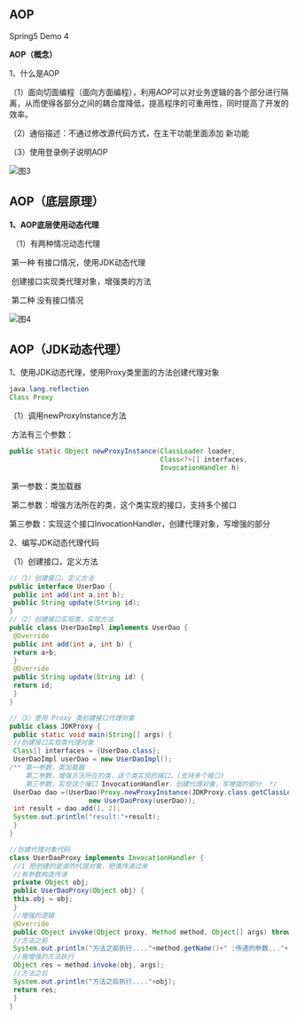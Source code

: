 ## AOP

Spring5 Demo 4

**AOP（概念）**

1、什么是AOP

（1）面向切面编程（面向方面编程），利用AOP可以对业务逻辑的各个部分进行隔离，从而使得各部分之间的耦合度降低，提高程序的可重用性，同时提高了开发的效率。

（2）通俗描述：不通过修改源代码方式，在主干功能里面添加 新功能

（3）使用登录例子说明AOP

![图3](D:\Markdown\images\图3.png)

## AOP（底层原理）

**1、AOP底层使用动态代理**

​	（1）有两种情况动态代理

​		第一种  有接口情况，使用JDK动态代理

​		创建接口实现类代理对象，增强类的方法

​		第二种  没有接口情况

![图4](D:\Markdown\images\图4.png)

## AOP（JDK动态代理）

1、使用JDK动态代理，使用Proxy类里面的方法创建代理对象

```java
java.lang.reflection
Class Proxy
```

（1）调用newProxyInstance方法

​	方法有三个参数：

```java
public static Object newProxyInstance(ClassLoader loader,
                                      Class<?>[] interfaces,
                                      InvocationHandler h)
```

​	第一参数：类加载器

​	第二参数：增强方法所在的类，这个类实现的接口，支持多个接口

​	第三参数：实现这个接口InvocationHandler，创建代理对象，写增强的部分

2、编写JDK动态代理代码

（1）创建接口，定义方法

```java
//（1）创建接口，定义方法
public interface UserDao {
 public int add(int a,int b);
 public String update(String id);
}
//（2）创建接口实现类，实现方法
public class UserDaoImpl implements UserDao {
 @Override
 public int add(int a, int b) {
 return a+b;
 }
 @Override
 public String update(String id) {
 return id;
 }
}
```

```java
//（3）使用 Proxy 类创建接口代理对象
public class JDKProxy {
 public static void main(String[] args) {
 //创建接口实现类代理对象
 Class[] interfaces = {UserDao.class};
 UserDaoImpl userDao = new UserDaoImpl(); 
/** 第一参数，类加载器 
	第二参数，增强方法所在的类，这个类实现的接口，(支持多个接口)
	第三参数，实现这个接口 InvocationHandler，创建代理对象，写增强的部分  */
 UserDao dao =(UserDao)Proxy.newProxyInstance(JDKProxy.class.getClassLoader(), interfaces,
					new UserDaoProxy(userDao));
 int result = dao.add(1, 2);
 System.out.println("result:"+result);
 }
}

//创建代理对象代码
class UserDaoProxy implements InvocationHandler {
 //1 把创建的是谁的代理对象，把谁传递过来
 //有参数构造传递
 private Object obj;
 public UserDaoProxy(Object obj) {
 this.obj = obj;
 }
 //增强的逻辑
 @Override
 public Object invoke(Object proxy, Method method, Object[] args) throws Throwable {
 //方法之前
 System.out.println("方法之前执行...."+method.getName()+" :传递的参数..."+ Arrays.toString(args));
 //被增强的方法执行
 Object res = method.invoke(obj, args);
 //方法之后
 System.out.println("方法之后执行...."+obj);
 return res;
 }
}
```

